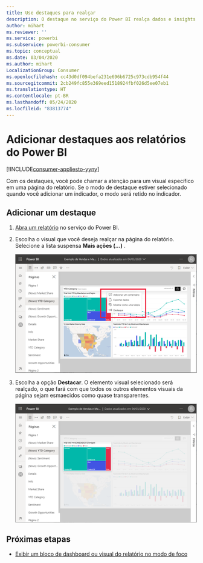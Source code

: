 ```yaml
---
title: Use destaques para realçar
description: O destaque no serviço do Power BI realça dados e insights importantes.
author: mihart
ms.reviewer: ''
ms.service: powerbi
ms.subservice: powerbi-consumer
ms.topic: conceptual
ms.date: 03/04/2020
ms.author: mihart
LocalizationGroup: Consumer
ms.openlocfilehash: cc43d0df094befa231e696b6725c973cdb954f44
ms.sourcegitcommit: 2cb249fc855e369eed1518924fbf026d5ee07eb1
ms.translationtype: HT
ms.contentlocale: pt-BR
ms.lasthandoff: 05/24/2020
ms.locfileid: "83813774"
---
```

# <a name="add-spotlights-to-power-bi-reports"></a>Adicionar destaques aos relatórios do Power BI

[!INCLUDE[consumer-appliesto-yyny](../includes/consumer-appliesto-yyny.md)]

Com os destaques, você pode chamar a atenção para um visual específico em uma página do relatório.  Se o modo de destaque estiver selecionado quando você adicionar um indicador, o modo será retido no indicador.

## <a name="add-a-spotlight"></a>Adicionar um destaque

1. [Abra um relatório](end-user-report-open.md) no serviço do Power BI.

2. Escolha o visual que você deseja realçar na página do relatório. Selecione a lista suspensa **Mais ações (...)** .  

    ![Comparar o destaque com o modo de foco](media/end-user-spotlight/power-bi-spotlight.png)

3. Escolha a opção **Destacar**. O elemento visual selecionado será realçado, o que fará com que todos os outros elementos visuais da página sejam esmaecidos como quase transparentes. 

    ![Modo de destaque](media/end-user-spotlight/power-bi-spotlighted.png)



## <a name="next-steps"></a>Próximas etapas

* [Exibir um bloco de dashboard ou visual do relatório no modo de foco](end-user-focus.md)

